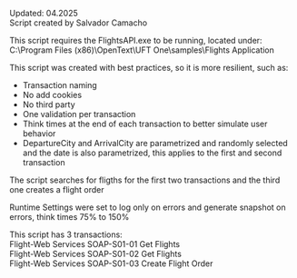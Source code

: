 Updated: 04.2025  
Script created by Salvador Camacho

This script requires the FlightsAPI.exe to be running, located under:  
C:\Program Files (x86)\OpenText\UFT One\samples\Flights Application

This script was created with best practices, so it is more resilient, such as:
* Transaction naming
* No add cookies
* No third party
* One validation per transaction
* Think times at the end of each transaction to better simulate user behavior
* DepartureCity and ArrivalCity are parametrized and randomly selected and the date is also parametrized, this applies to the first and second transaction

The script searches for fligths for the first two transactions and the third one creates a flight order

Runtime Settings were set to log only on errors and generate snapshot on errors, think times 75% to 150%

This script has 3 transactions:  
Flight-Web Services SOAP-S01-01 Get Flights  
Flight-Web Services SOAP-S01-02 Get Flights  
Flight-Web Services SOAP-S01-03 Create Flight Order